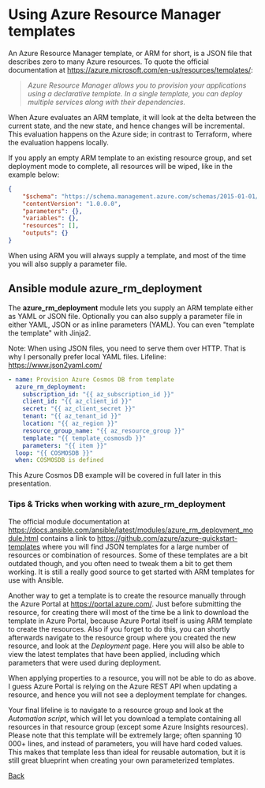 # Using Azure Resource Manager templates

An Azure Resource Manager template, or ARM for short, is a JSON file that describes zero to many Azure resources. To quote the official documentation at <https://azure.microsoft.com/en-us/resources/templates/>:

> *Azure Resource Manager allows you to provision your applications using a declarative template.*
> *In a single template, you can deploy multiple services along with their dependencies.*

When Azure evaluates an ARM template, it will look at the delta between the current state, and the new state, and hence changes will be incremental. This evaluation happens on the Azure side; in contrast to Terraform, where the evaluation happens locally.

If you apply an empty ARM template to an existing resource group, and set deployment mode to complete, all resources will be wiped, like in the example below:

```json
{
    "$schema": "https://schema.management.azure.com/schemas/2015-01-01/deploymentTemplate.json#",
    "contentVersion": "1.0.0.0",
    "parameters": {},
    "variables": {},
    "resources": [],
    "outputs": {}
}
```

When using ARM you will always supply a template, and most of the time you will also supply a parameter file.

## Ansible module azure_rm_deployment

The **azure_rm_deployment** module lets you supply an ARM template either as YAML or JSON file. Optionally you can also supply a parameter file in either YAML, JSON or as inline parameters (YAML). You can even "template the template" with Jinja2.

Note: When using JSON files, you need to serve them over HTTP. That is why I personally prefer local YAML files. Lifeline: <https://www.json2yaml.com/>

```yaml
- name: Provision Azure Cosmos DB from template
  azure_rm_deployment:
    subscription_id: "{{ az_subscription_id }}"
    client_id: "{{ az_client_id }}"
    secret: "{{ az_client_secret }}"
    tenant: "{{ az_tenant_id }}"
    location: "{{ az_region }}"
    resource_group_name: "{{ az_resource_group }}"
    template: "{{ template_cosmosdb }}"
    parameters: "{{ item }}"
  loop: "{{ COSMOSDB }}"
  when: COSMOSDB is defined
```

This Azure Cosmos DB example will be covered in full later in this presentation.

### Tips & Tricks when working with azure_rm_deployment

The official module documentation at <https://docs.ansible.com/ansible/latest/modules/azure_rm_deployment_module.html> contains a link to <https://github.com/azure/azure-quickstart-templates> where you will find JSON templates for a large number of resources or combination of resources. Some of these templates are a bit outdated though, and you often need to tweak them a bit to get them working. It is still a really good source to get started with ARM templates for use with Ansible.

Another way to get a template is to create the resource manually through the Azure Portal at <https://portal.azure.com/>. Just before submitting the resource, for creating there will most of the time be a link to download the template in Azure Portal, because Azure Portal itself is using ARM template to create the resources. Also if you forget to do this, you can shortly afterwards navigate to the resource group where you created the new resource, and look at the *Deployment* page. Here you will also be able to view the latest templates that have been applied, including which parameters that were used during deployment.

When applying properties to a resource, you will not be able to do as above. I guess Azure Portal is relying on the Azure REST API when updating a resource, and hence you will not see a deployment template for changes.

Your final lifeline is to navigate to a resource group and look at the *Automation script*, which will let you download a template containing all resources in that resource group (except some Azure Insights resources). Please note that this template will be extremely large; often spanning 10 000+ lines, and instead of parameters, you will have hard coded values. This makes that template less than ideal for reusable automation, but it is still great blueprint when creating your own parameterized templates.

[Back](README.md)
